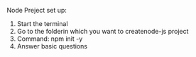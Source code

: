 Node Preject set up:

1. Start the terminal
2. Go to the folderin which you want to createnode-js project
3. Command: npm init -y
4. Answer basic questions
